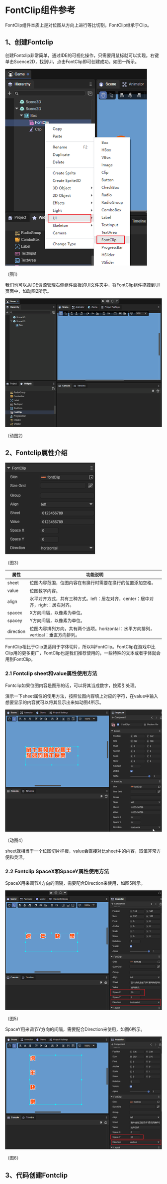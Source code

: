 # FontClip组件参考

FontClip组件本质上是对位图从方向上进行等比切割，FontClip继承于Clip。

## 1、创建Fontclip

创建Fontclip非常简单，通过IDE的可视化操作，只需要用鼠标就可以实现。右键单击Scence2D，找到UI，点击FontClip即可创建成功。如图一所示。

![](img/1.png) 

（图1）

我们也可以从IDE资源管理右侧组件面板的UI文件夹中，将FontClip组件拖拽到UI页面中，如动图2所示。

![](img/2.gif) 

（动图2）

## 2、Fontclip属性介绍

![](img/3.png) 

（图3）

| 属性      | 功能说明                                                     |
| --------- | ------------------------------------------------------------ |
| sheet     | 位图内容范围，位图内容在有换行时需要在换行的位置添加空格。   |
| value     | 位图数字内容。                                               |
| align     | 水平对齐方式，共有三种方式。left：居左对齐，center：居中对齐，right：居右对齐。 |
| spacex    | X方向间隔，以像素为单位。                                    |
| spacey    | Y方向间隔，以像素为单位。                                    |
| direction | 位图内容排列方向，共有两个选项。horizontal：水平方向排列，vertical：垂直方向排列。 |

FontClip相比于Clip更适用于字体切片，所以叫FontClip。FontClip在游戏中比Clip用的更多更广，FontClip也是我们推荐使用的，一些特殊的文本或者字体就会用到FontClip。

### 2.1 Fontclip sheet和value属性使用方法

Fontclip如果位图内容是图形的话，可以将其当成数字，按索引处理。

演示一下sheet属性的使用方法，按照位图内容填上对应的字符，在value中输入想要显示的内容就可以将其显示出来如动图4所示。

![](img/4.gif) 

（动图4）

sheet就相当于一个位图切片样板，value会直接对比sheet中的内容，取值非常方便和灵活。

### 2.2 Fontclip SpaceX和SpaceY属性使用方法

SpaceX用来调节X方向的间隔，需要配合Direction来使用，如图5所示。

![](img/5.png) 

（图5）

SpaceY用来调节Y方向的间隔，需要配合Direction来使用，如图6所示。

![](img/6.png) 

（图6）

## 3、代码创建Fontclip

```

```

